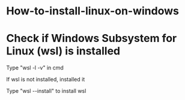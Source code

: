 # How-to-install-linux-on-windows

# Check if Windows Subsystem for Linux (wsl) is installed
<p>Type "wsl -l -v" in cmd</p>
<p>If wsl is not installed, installed it</p>
<p>Type "wsl --install" to install wsl</p>
